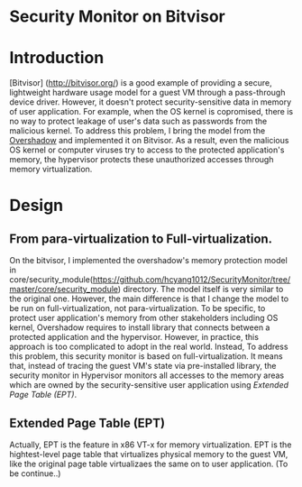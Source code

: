 # Security Monitor on Bitvisor

# Introduction
[Bitvisor] (http://bitvisor.org/) is a good example of providing a secure, lightweight hardware usage model for a guest VM through a pass-through device driver. However, it doesn't protect security-sensitive data in memory of user application. For example, when the OS kernel is copromised, there is no way to protect leakage of user's data such as passwords from the malicious kernel.
To address this problem, I bring the model from the [Overshadow](http://xenon.stanford.edu/~talg/papers/ASPLOS08/overshadow-asplos08.ps) and implemented it on Bitvisor. As a result, even the malicious OS kernel or computer viruses try to access to the protected application's memory, the hypervisor protects these unauthorized accesses through memory virtualization.

# Design
## From para-virtualization to Full-virtualization.
On the bitvisor, I implemented the overshadow's memory protection model in core/security_module(https://github.com/hcyang1012/SecurityMonitor/tree/master/core/security_module) directory. The model itself is very similar to the original one. However, the main difference is that I change the model to be run on full-virtualization, not para-virtualization. 
To be specific, to protect user application's memory from other stakeholders including OS kernel, Overshadow requires to install library that connects between a protected application and the hypervisor. However, in practice, this approach is too complicated to adopt in the real world.
Instead, To address this problem, this security monitor is based on full-virtualization. It means that, instead of tracing the guest VM's state via pre-installed library, the security monitor in Hypervisor monitors all accesses to the memory areas which are owned by the security-sensitive user application using *Extended Page Table (EPT)*. 

## Extended Page Table (EPT)
Actually, EPT is the feature in x86 VT-x for memory virtualization. EPT is the hightest-level page table that virtualizes physical memory to the guest VM, like the original page table virtualizaes the same on to user application.
(To be continue..)
